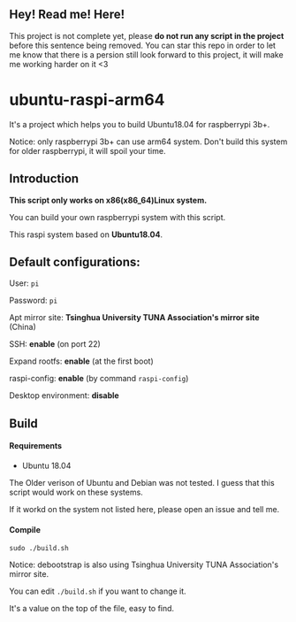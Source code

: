 Hey! Read me! Here!
---
This project is not complete yet, please **do not run any script in the project** before this sentence being removed.
You can star this repo in order to let me know that there is a persion still look forward to this project, it will make me working harder on it <3

# ubuntu-raspi-arm64
It's a project which helps you to build Ubuntu18.04 for raspberrypi 3b+.

Notice: only raspberrypi 3b+ can use arm64 system. Don't build this system for older raspberrypi, it will spoil your time.

Introduction
---

**This script only works on x86(x86_64)Linux system.** 

You can build your own raspberrypi system with this script.

This raspi system based on **Ubuntu18.04**.

Default configurations:
---

User: `pi`

Password: `pi`

Apt mirror site: **Tsinghua University TUNA Association's mirror site** (China)

SSH: **enable** (on port 22)

Expand rootfs: **enable** (at the first boot)

raspi-config: **enable** (by command `raspi-config`)

Desktop environment: **disable** 

Build 
---
#### Requirements
+ Ubuntu 18.04

The Older verison of Ubuntu and Debian was not tested. I guess that this script would work on these systems.

If it workd on the system not listed here, please open an issue and tell me.

#### Compile
`sudo ./build.sh`

Notice: debootstrap is also using Tsinghua University TUNA Association's mirror site. 

You can edit `./build.sh` if you want to change it.

It's a value on the top of the file, easy to find.
